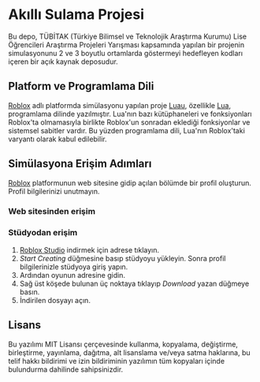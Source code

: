 # Akıllı Sulama Projesi

Bu depo, TÜBİTAK (Türkiye Bilimsel ve Teknolojik Araştırma Kurumu) Lise Öğrencileri Araştırma Projeleri Yarışması kapsamında yapılan bir projenin simulasyonunu 2 ve 3 boyutlu ortamlarda göstermeyi hedefleyen kodları içeren bir açık kaynak deposudur. 

## Platform ve Programlama Dili

<a href="https://tr.wikipedia.org/wiki/Roblox" target="_blank">Roblox</a> adlı platformda simülasyonu yapılan proje <a href="https://luau-lang.org" target="_blank">Luau</a>, özellikle <a href="https://tr.wikipedia.org/wiki/Lua" target="_blank">Lua</a>, programlama dilinde yazılmıştır. Lua'nın bazı kütüphaneleri ve fonksiyonları Roblox'ta olmamasıyla birlikte Roblox'un sonradan eklediği fonksiyonlar ve sistemsel sabitler vardır. Bu yüzden programlama dili, Lua'nın Roblox'taki varyantı olarak kabul edilebilir.

## Simülasyona Erişim Adımları

<a href="https://www.roblox.com" target="_blank">Roblox</a> platformunun web sitesine gidip açılan bölümde bir profil oluşturun. Profil bilgilerinizi unutmayın.

### Web sitesinden erişim


### Stüdyodan erişim

1) <a href="https://www.roblox.com/create" target="_blank">Roblox Studio</a> indirmek için adrese tıklayın.
2) *Start Creating* düğmesine basıp stüdyoyu yükleyin. Sonra profil bilgilerinizle stüdyoya giriş yapın.
3) Ardından oyunun adresine gidin.
4) Sağ üst köşede bulunan üç noktaya tıklayıp *Download* yazan düğmeye basın.
5) İndirilen dosyayı açın.

##  Lisans

Bu yazılımı MIT Lisansı çerçevesinde kullanma, kopyalama, değiştirme, birleştirme, yayınlama, dağıtma, alt lisanslama ve/veya satma haklarına, bu telif hakkı bildirimi ve izin bildiriminin yazılımın tüm kopyaları içinde bulundurma dahilinde sahipsinizdir.
